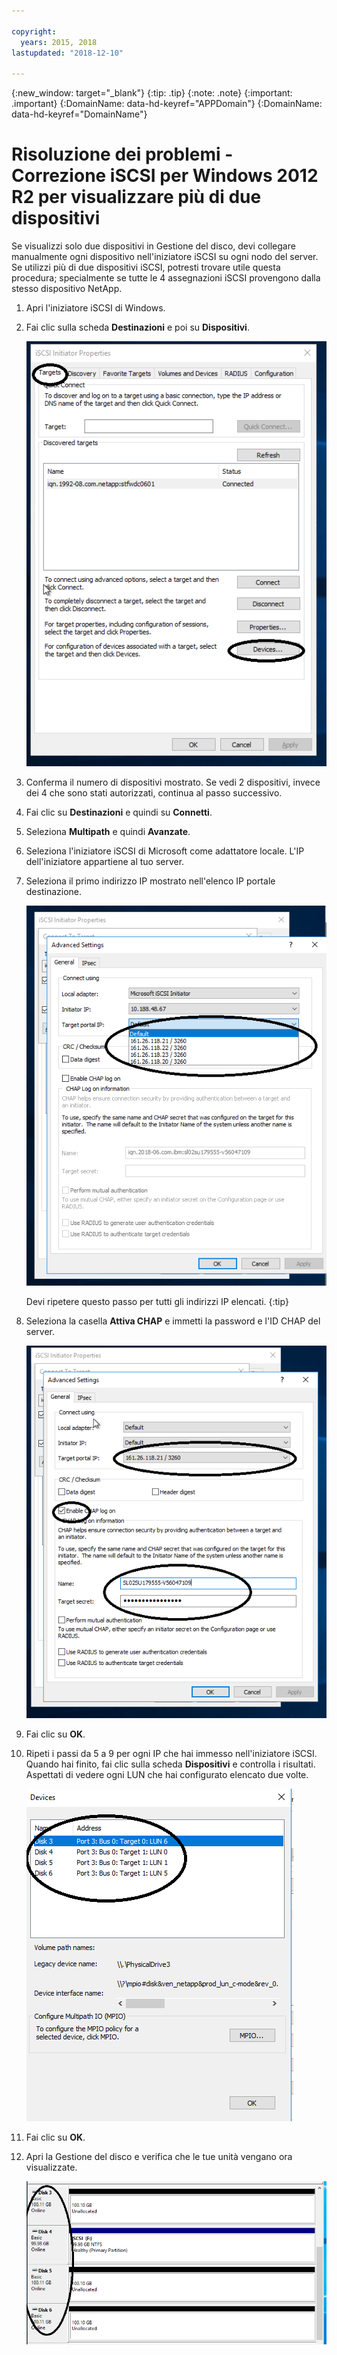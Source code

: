 ```yaml
---

copyright:
  years: 2015, 2018
lastupdated: "2018-12-10"

---
```


{:new_window: target="_blank"}
{:tip: .tip}
{:note: .note}
{:important: .important}
{:DomainName: data-hd-keyref="APPDomain"}
{:DomainName: data-hd-keyref="DomainName"}


# Risoluzione dei problemi - Correzione iSCSI per Windows 2012 R2 per visualizzare più di due dispositivi

Se visualizzi solo due dispositivi in Gestione del disco, devi collegare manualmente ogni dispositivo nell'iniziatore iSCSI su ogni nodo del server. Se utilizzi più di due dispositivi iSCSI, potresti trovare utile questa procedura; specialmente se tutte le 4 assegnazioni iSCSI provengono dalla stesso dispositivo NetApp.

1. Apri l'iniziatore iSCSI di Windows.
2. Fai clic sulla scheda **Destinazioni** e poi su **Dispositivi**.

   ![Proprietà iniziatore iSCSI](/images/win12-ts1.png)
3. Conferma il numero di dispositivi mostrato. Se vedi 2 dispositivi, invece dei 4 che sono stati autorizzati, continua al passo successivo.
4. Fai clic su **Destinazioni** e quindi su **Connetti**.
5. Seleziona **Multipath** e quindi **Avanzate**.
6. Seleziona l'iniziatore iSCSI di Microsoft come adattatore locale. L'IP dell'iniziatore appartiene al tuo server.
7. Seleziona il primo indirizzo IP mostrato nell'elenco IP portale destinazione.

   ![Impostazioni avanzate, indirizzi IP](/images/win12-ts3.png)

   Devi ripetere questo passo per tutti gli indirizzi IP elencati.
   {:tip}

8. Seleziona la casella **Attiva CHAP** e immetti la password e l'ID CHAP del server.

   ![Impostazioni avanzate, CHAP](/images/win12-ts4.png)
9. Fai clic su **OK**.
10. Ripeti i passi da 5 a 9 per ogni IP che hai immesso nell'iniziatore iSCSI. Quando hai finito, fai clic sulla scheda **Dispositivi** e controlla i risultati. Aspettati di vedere ogni LUN che hai configurato elencato due volte.

    ![Scheda Dispositivi](/images/win12-ts5.png)
11. Fai clic su **OK**.
12. Apri la Gestione del disco e verifica che le tue unità vengano ora visualizzate.

    ![Gestione dispositivi](/images/win12-ts6.png)
